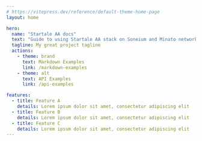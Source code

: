 ```yaml
---
# https://vitepress.dev/reference/default-theme-home-page
layout: home

hero:
  name: "Startale AA docs"
  text: "Guide to using Startale AA stack on Soneium and Minato networks"
  tagline: My great project tagline
  actions:
    - theme: brand
      text: Markdown Examples
      link: /markdown-examples
    - theme: alt
      text: API Examples
      link: /api-examples

features:
  - title: Feature A
    details: Lorem ipsum dolor sit amet, consectetur adipiscing elit
  - title: Feature B
    details: Lorem ipsum dolor sit amet, consectetur adipiscing elit
  - title: Feature C
    details: Lorem ipsum dolor sit amet, consectetur adipiscing elit
---
```

